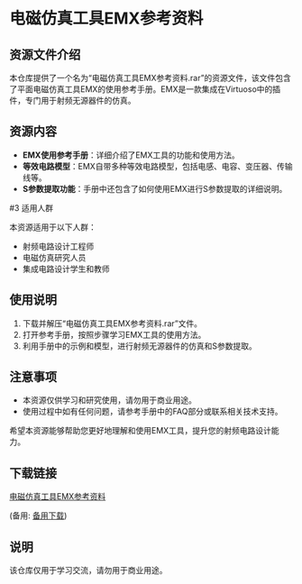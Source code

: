 # 电磁仿真工具EMX参考资料

## 资源文件介绍

本仓库提供了一个名为“电磁仿真工具EMX参考资料.rar”的资源文件，该文件包含了平面电磁仿真工具EMX的使用参考手册。EMX是一款集成在Virtuoso中的插件，专门用于射频无源器件的仿真。

## 资源内容

- **EMX使用参考手册**：详细介绍了EMX工具的功能和使用方法。
- **等效电路模型**：EMX自带多种等效电路模型，包括电感、电容、变压器、传输线等。
- **S参数提取功能**：手册中还包含了如何使用EMX进行S参数提取的详细说明。

#3 适用人群

本资源适用于以下人群：

- 射频电路设计工程师
- 电磁仿真研究人员
- 集成电路设计学生和教师

## 使用说明

1. 下载并解压“电磁仿真工具EMX参考资料.rar”文件。
2. 打开参考手册，按照步骤学习EMX工具的使用方法。
3. 利用手册中的示例和模型，进行射频无源器件的仿真和S参数提取。

## 注意事项

- 本资源仅供学习和研究使用，请勿用于商业用途。
- 使用过程中如有任何问题，请参考手册中的FAQ部分或联系相关技术支持。

希望本资源能够帮助您更好地理解和使用EMX工具，提升您的射频电路设计能力。

## 下载链接
[电磁仿真工具EMX参考资料](https://pan.quark.cn/s/5a53611c103d) 

(备用: [备用下载](https://pan.baidu.com/s/1v0k1gAXru3Q2FZNDYorm7w?pwd=1234))

## 说明

该仓库仅用于学习交流，请勿用于商业用途。
